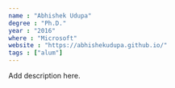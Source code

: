 ```yaml
---
name : "Abhishek Udupa"
degree : "Ph.D."
year : "2016"
where : "Microsoft"
website : "https://abhishekudupa.github.io/"
tags : ["alum"]
---
```

Add description here.
